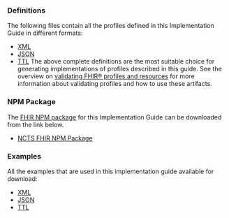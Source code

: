 ### Definitions
The following files contain all the profiles defined in this Implementation Guide in different formats:
* [XML](./definitions.xml.zip)
* [JSON](./definitions.json.zip)
* [TTL](./definitions.ttl.zip)
The above complete definitions are the most suitable choice for generating implementations of profiles described in this guide. See the overview on [validating FHIR® profiles and resources](https://hl7.org/fhir/r4/validation.html) for more information about validating profiles and how to use these artifacts.
### NPM Package
The [FHIR NPM package](https://confluence.hl7.org/display/FHIR/NPM+Package+Specification) for this Implementation Guide can be downloaded from the link below.
* [NCTS FHIR NPM Package](./package.tgz)
### Examples
All the examples that are used in this implementation guide available for download:
* [XML](./examples.xml.zip)
* [JSON](./examples.json.zip)
* [TTL](./examples.ttl.zip)